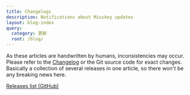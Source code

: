 ```yaml
---
title: Changelogs
description: Notifications about Misskey updates
layout: blog-index
query:
  category: 更新
  root: /blog/
---
```

As these articles are handwritten by humans, inconsistencies may occur. Please refer to the [Changelog](https://github.com/syuilo/misskey/blob/develop/CHANGELOG.md) or the Git source code for exact changes.
Basically a collection of several releases in one article, so there won't be any breaking news here.

[Releases list (GitHub)](https://github.com/syuilo/misskey/releases)
